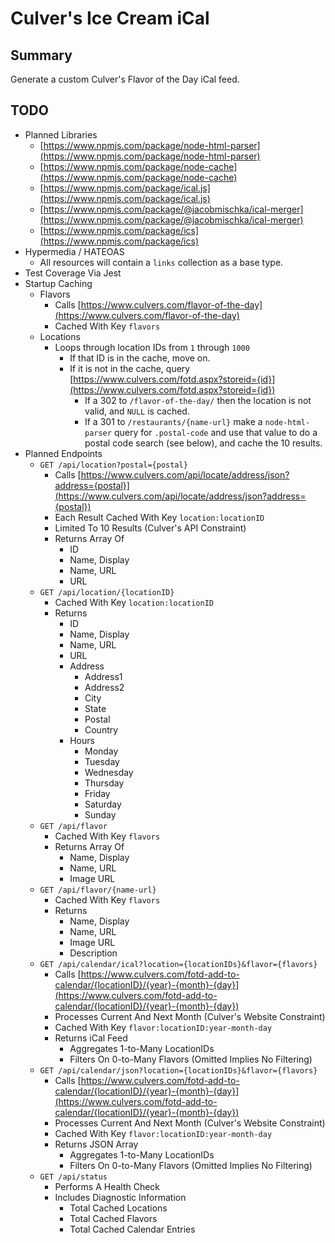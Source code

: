 # Culver's Ice Cream iCal

## Summary

Generate a custom Culver's Flavor of the Day iCal feed.

## TODO

* Planned Libraries
  * [https://www.npmjs.com/package/node-html-parser](https://www.npmjs.com/package/node-html-parser)
  * [https://www.npmjs.com/package/node-cache](https://www.npmjs.com/package/node-cache)
  * [https://www.npmjs.com/package/ical.js](https://www.npmjs.com/package/ical.js)
  * [https://www.npmjs.com/package/@jacobmischka/ical-merger](https://www.npmjs.com/package/@jacobmischka/ical-merger)
  * [https://www.npmjs.com/package/ics](https://www.npmjs.com/package/ics)
* Hypermedia / HATEOAS
  * All resources will contain a `links` collection as a base type.
* Test Coverage Via Jest
* Startup Caching
  * Flavors
    * Calls [https://www.culvers.com/flavor-of-the-day](https://www.culvers.com/flavor-of-the-day)
    * Cached With Key `flavors`
  * Locations
    * Loops through location IDs from `1` through `1000`
      * If that ID is in the cache, move on.
      * If it is not in the cache, query [https://www.culvers.com/fotd.aspx?storeid={id}](https://www.culvers.com/fotd.aspx?storeid={id})
        * If a 302 to `/flavor-of-the-day/` then the location is not valid, and `NULL` is cached.
        * If a 301 to `/restaurants/{name-url}` make a `node-html-parser` query for `.postal-code` and use that value to do a postal code search (see below), and cache the 10 results.
* Planned Endpoints
  * `GET /api/location?postal={postal}`
    * Calls [https://www.culvers.com/api/locate/address/json?address={postal}](https://www.culvers.com/api/locate/address/json?address={postal})
    * Each Result Cached With Key `location:locationID`
    * Limited To 10 Results (Culver's API Constraint)
    * Returns Array Of
      * ID
      * Name, Display
      * Name, URL
      * URL
  * `GET /api/location/{locationID}`
    * Cached With Key `location:locationID`
    * Returns
      * ID
      * Name, Display
      * Name, URL
      * URL
      * Address
        * Address1
        * Address2
        * City
        * State
        * Postal
        * Country
      * Hours
        * Monday
        * Tuesday
        * Wednesday
        * Thursday
        * Friday
        * Saturday
        * Sunday
  * `GET /api/flavor`
    * Cached With Key `flavors`
    * Returns Array Of
      * Name, Display
      * Name, URL
      * Image URL
  * `GET /api/flavor/{name-url}`
    * Cached With Key `flavors`
    * Returns
      * Name, Display
      * Name, URL
      * Image URL
      * Description
  * `GET /api/calendar/ical?location={locationIDs}&flavor={flavors}`
    * Calls [https://www.culvers.com/fotd-add-to-calendar/{locationID}/{year}-{month}-{day}](https://www.culvers.com/fotd-add-to-calendar/{locationID}/{year}-{month}-{day})
    * Processes Current And Next Month (Culver's Website Constraint)
    * Cached With Key `flavor:locationID:year-month-day`
    * Returns iCal Feed
      * Aggregates 1-to-Many LocationIDs
      * Filters On 0-to-Many Flavors (Omitted Implies No Filtering)
  * `GET /api/calendar/json?location={locationIDs}&flavor={flavors}`
    * Calls [https://www.culvers.com/fotd-add-to-calendar/{locationID}/{year}-{month}-{day}](https://www.culvers.com/fotd-add-to-calendar/{locationID}/{year}-{month}-{day})
    * Processes Current And Next Month (Culver's Website Constraint)
    * Cached With Key `flavor:locationID:year-month-day`
    * Returns JSON Array
      * Aggregates 1-to-Many LocationIDs
      * Filters On 0-to-Many Flavors (Omitted Implies No Filtering)
  * `GET /api/status`
    * Performs A Health Check
    * Includes Diagnostic Information
      * Total Cached Locations
      * Total Cached Flavors
      * Total Cached Calendar Entries
